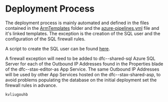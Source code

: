 # Deployment Process

The deployment process is mainly automated and defined in the files contained in the [ArmTemplates](ArmTemplates/) folder and the [azure-pipelines.yml](AzureDevOps/azure-pipelines.yml) file and it's linked templates.  The exception is the creation of the SQL user and the configuration of the SQL firewall rules.

A script to create the SQL user can be found [here](SqlScripts/ServiceAccountCreation.sql).

A firewall exception will need to be added to dfc-<env>-shared-sql Azure SQL Server for each of the Outbound IP Addresses found in the Properties blade of the dfc-<env>-stax-editor-as App Service.  The same Outbound IP Addresses will be used by other App Services hosted on the dfc-<env>-stax-shared-asp, to avoid problems populating the database on the initial deployment set the firewall rules in advance.
    
    
    kvliugouhb
